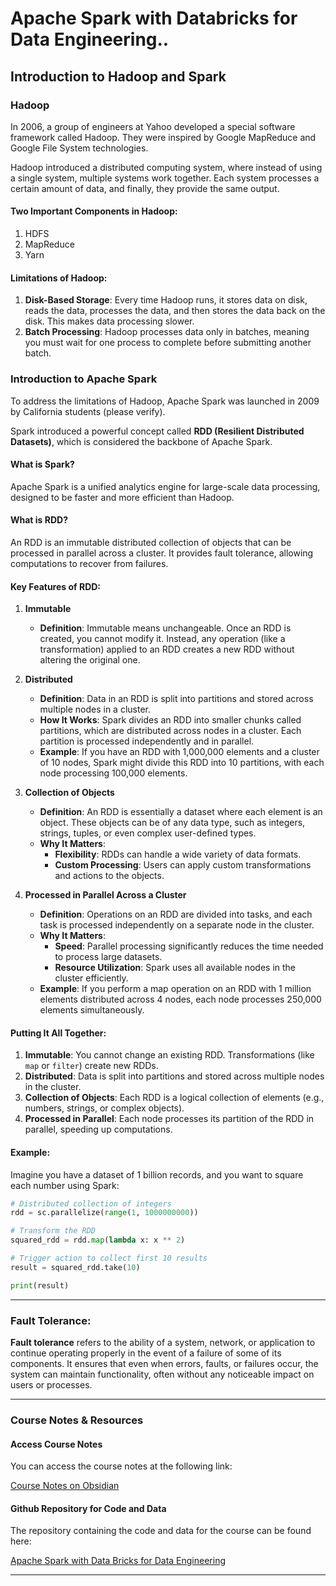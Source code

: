 # Apache Spark with Databricks for Data Engineering..

## Introduction to Hadoop and Spark

### Hadoop
In 2006, a group of engineers at Yahoo developed a special software framework called Hadoop. They were inspired by Google MapReduce and Google File System technologies. 

Hadoop introduced a distributed computing system, where instead of using a single system, multiple systems work together. Each system processes a certain amount of data, and finally, they provide the same output.

#### Two Important Components in Hadoop:
1. HDFS
2. MapReduce
3. Yarn

#### Limitations of Hadoop:
1. **Disk-Based Storage**: Every time Hadoop runs, it stores data on disk, reads the data, processes the data, and then stores the data back on the disk. This makes data processing slower.
2. **Batch Processing**: Hadoop processes data only in batches, meaning you must wait for one process to complete before submitting another batch.

### Introduction to Apache Spark
To address the limitations of Hadoop, Apache Spark was launched in 2009 by California students (please verify).

Spark introduced a powerful concept called **RDD (Resilient Distributed Datasets)**, which is considered the backbone of Apache Spark.

#### What is Spark?
Apache Spark is a unified analytics engine for large-scale data processing, designed to be faster and more efficient than Hadoop.

#### What is RDD?
An RDD is an immutable distributed collection of objects that can be processed in parallel across a cluster. It provides fault tolerance, allowing computations to recover from failures.

#### Key Features of RDD:
1. **Immutable**
   - **Definition**: Immutable means unchangeable. Once an RDD is created, you cannot modify it. Instead, any operation (like a transformation) applied to an RDD creates a new RDD without altering the original one.

2. **Distributed**
   - **Definition**: Data in an RDD is split into partitions and stored across multiple nodes in a cluster.
   - **How It Works**: Spark divides an RDD into smaller chunks called partitions, which are distributed across nodes in a cluster. Each partition is processed independently and in parallel.
   - **Example**: If you have an RDD with 1,000,000 elements and a cluster of 10 nodes, Spark might divide this RDD into 10 partitions, with each node processing 100,000 elements.

3. **Collection of Objects**
   - **Definition**: An RDD is essentially a dataset where each element is an object. These objects can be of any data type, such as integers, strings, tuples, or even complex user-defined types.
   - **Why It Matters**:
     - **Flexibility**: RDDs can handle a wide variety of data formats.
     - **Custom Processing**: Users can apply custom transformations and actions to the objects.

4. **Processed in Parallel Across a Cluster**
   - **Definition**: Operations on an RDD are divided into tasks, and each task is processed independently on a separate node in the cluster.
   - **Why It Matters**:
     - **Speed**: Parallel processing significantly reduces the time needed to process large datasets.
     - **Resource Utilization**: Spark uses all available nodes in the cluster efficiently.
   - **Example**: If you perform a map operation on an RDD with 1 million elements distributed across 4 nodes, each node processes 250,000 elements simultaneously.

#### Putting It All Together:
1. **Immutable**: You cannot change an existing RDD. Transformations (like `map` or `filter`) create new RDDs.
2. **Distributed**: Data is split into partitions and stored across multiple nodes in the cluster.
3. **Collection of Objects**: Each RDD is a logical collection of elements (e.g., numbers, strings, or complex objects).
4. **Processed in Parallel**: Each node processes its partition of the RDD in parallel, speeding up computations.

#### Example:
Imagine you have a dataset of 1 billion records, and you want to square each number using Spark:

```python
# Distributed collection of integers
rdd = sc.parallelize(range(1, 1000000000))  

# Transform the RDD
squared_rdd = rdd.map(lambda x: x ** 2)    

# Trigger action to collect first 10 results
result = squared_rdd.take(10)              

print(result)
```

---

### Fault Tolerance:
**Fault tolerance** refers to the ability of a system, network, or application to continue operating properly in the event of a failure of some of its components. It ensures that even when errors, faults, or failures occur, the system can maintain functionality, often without any noticeable impact on users or processes.



----
### Course Notes & Resources

#### Access Course Notes
You can access the course notes at the following link:

[Course Notes on Obsidian](https://publish.obsidian.md/datavidhya/)

#### Github Repository for Code and Data
The repository containing the code and data for the course can be found here:

[Apache Spark with Data Bricks for Data Engineering](https://github.com/darshilparmar/apache-spark-with-data-bricks-for-data-engineering)

---



